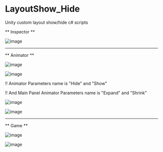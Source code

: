 # LayoutShow_Hide
Unity custom layout show/hide c# scripts

** Inspector **

![image](https://github.com/user-attachments/assets/cdf255e3-8a18-42a0-b4e2-79ed69d968d8)



---------------------------------------------------------------------------------------------
** Animator **

![image](https://github.com/user-attachments/assets/b2a4bc2c-5603-448f-9b08-2ccf0e1e0edc)

![image](https://github.com/user-attachments/assets/4ea0e5ca-3fba-437e-bd8a-59f3fe0f59a8)

 !! Animator Parameters name is "Hide" and "Show"
 
 !! And Main Panel Animator Parameters name is "Expand" and "Shrink"
 
![image](https://github.com/user-attachments/assets/58299bd3-5076-4172-8d2c-797739ca496f)

![image](https://github.com/user-attachments/assets/95b8cefa-808f-4280-96bb-06b09d16a916)



---------------------------------------------------------------------------------------------

** Game **

![image](https://github.com/user-attachments/assets/05b297f0-70c1-4bb0-ac7b-feb5763af68a)

![image](https://github.com/user-attachments/assets/431242da-9255-465a-92da-f62bf95fb567)




